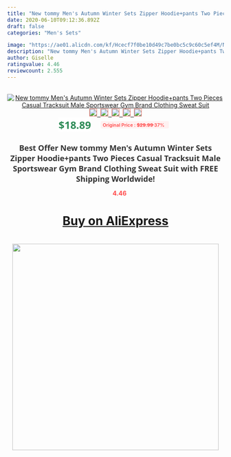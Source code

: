 ```yaml
---
title: "New tommy Men's Autumn Winter Sets Zipper Hoodie+pants Two Pieces Casual Tracksuit Male Sportswear Gym Brand Clothing Sweat Suit"
date: 2020-06-10T09:12:36.892Z
draft: false
categories: "Men's Sets"

image: "https://ae01.alicdn.com/kf/Hcecf7f0be10d49c7be0bc5c9c60c5ef4M/New-tommy-Men-s-Autumn-Winter-Sets-Zipper-Hoodie-pants-Two-Pieces-Casual-Tracksuit-Male-Sportswear.jpg"
description: "New tommy Men's Autumn Winter Sets Zipper Hoodie+pants Two Pieces Casual Tracksuit Male Sportswear Gym Brand Clothing Sweat Suit"
author: Giselle
ratingvalue: 4.46
reviewcount: 2.555
---
```

<br>
<div style="text-align: center;">
<a href="https://s.click.aliexpress.com/e/_99IdmN" target="_blank" rel="nofollow noopener noreferrer"><img alt="New tommy Men's Autumn Winter Sets Zipper Hoodie+pants Two Pieces Casual Tracksuit Male Sportswear Gym Brand Clothing Sweat Suit" class="magnifier-image" src="https://ae01.alicdn.com/kf/Hcecf7f0be10d49c7be0bc5c9c60c5ef4M/New-tommy-Men-s-Autumn-Winter-Sets-Zipper-Hoodie-pants-Two-Pieces-Casual-Tracksuit-Male-Sportswear.jpg_640x640.jpg">
<br>
<img style="border:1px solid salmon" src="https://ae01.alicdn.com/kf/Hcecf7f0be10d49c7be0bc5c9c60c5ef4M/New-tommy-Men-s-Autumn-Winter-Sets-Zipper-Hoodie-pants-Two-Pieces-Casual-Tracksuit-Male-Sportswear.jpg_120x120.jpg">&nbsp;&nbsp;<img style="border:1px solid salmon" src="https://ae01.alicdn.com/kf/Hc51ff22bb8084f7fb354ce2f2a4dbc5dg/New-tommy-Men-s-Autumn-Winter-Sets-Zipper-Hoodie-pants-Two-Pieces-Casual-Tracksuit-Male-Sportswear.jpg_120x120.jpg">&nbsp;&nbsp;<img style="border:1px solid salmon" src="https://ae01.alicdn.com/kf/Hfb129847330a41348ffbe7bc0390f5e0d/New-tommy-Men-s-Autumn-Winter-Sets-Zipper-Hoodie-pants-Two-Pieces-Casual-Tracksuit-Male-Sportswear.jpg_120x120.jpg">&nbsp;&nbsp;<img style="border:1px solid salmon" src="https://ae01.alicdn.com/kf/H12eead3cc31547928d984874510e6a8bM/New-tommy-Men-s-Autumn-Winter-Sets-Zipper-Hoodie-pants-Two-Pieces-Casual-Tracksuit-Male-Sportswear.jpg_120x120.jpg">&nbsp;&nbsp;<img style="border:1px solid salmon" src="https://ae01.alicdn.com/kf/H1c86a3d7deef4539b20c415fce6a2b1d8/New-tommy-Men-s-Autumn-Winter-Sets-Zipper-Hoodie-pants-Two-Pieces-Casual-Tracksuit-Male-Sportswear.jpg_120x120.jpg"></a></div><br0>
<div style="text-align: center;"><span style="background-color: white; border: 0px; box-sizing: border-box; color: seagreen; display: inline-block; font-family: &quot;open sans&quot; , &quot;arial&quot; , &quot;helvetica&quot; , sans-serif , &quot;heiti&quot;; font-size: 24px; font-stretch: inherit; font-weight: 700; line-height: inherit; margin: 0px 10px 0px 0px; padding: 0px; vertical-align: middle;">$18.89 </span>
<span style="background: rgb(255 , 241 , 241); border-radius: 3px; border: 0px; box-sizing: border-box; color: #ff4747; display: inline-block; font-family: inherit; font-size: 12px; font-stretch: inherit; font-style: inherit; font-variant: inherit; font-weight: 600; line-height: inherit; margin: 0px; padding: 2px 5px; transform: scale(0.9); vertical-align: middle;">Original Price : <b style="text-decoration: line-through;">$29.99 </b> 37%&nbsp;&nbsp;</span></div>
<h1 style="color: #333333; display: inline-block; font-family: &quot;open sans&quot; , &quot;arial&quot; , &quot;helvetica&quot; , sans-serif , &quot;heiti&quot;; font-size: 18px; font-stretch: inherit; font-weight: 700; text-align: center;">Best Offer New tommy Men's Autumn Winter Sets Zipper Hoodie+pants Two Pieces Casual Tracksuit Male Sportswear Gym Brand Clothing Sweat Suit with FREE Shipping Worldwide!</h1>
<div style="color: #ff4747; text-align: center;">
<img src="https://4.bp.blogspot.com/-M0ZcTcb-5uY/XleCXlxnR4I/AAAAAAAAAEc/OrjgMkXV1oMQFaCRZj5HQwOCBcu3w1FegCPcBGAYYCw/s1600/star.png" style="height: 15px;">&nbsp;<b>4.46</b></div>
<div class="button_cont" align="center"><a class="buynow_a" href="https://s.click.aliexpress.com/e/_99IdmN" target="_blank" rel="nofollow noopener noreferrer"><H1>Buy on AliExpress</H1></a></div><br>
<div class="separator" style="clear: both; text-align: center;">
<img src="https://lh3.googleusercontent.com/-pTy5HemUv9M/XlePHvY0dAI/AAAAAAAAAE4/0nX5iRUoIWY8eMW9Dpxeirr157OZliDIgCLcBGAsYHQ/s1600/badge.gif" width="480">
</div>
